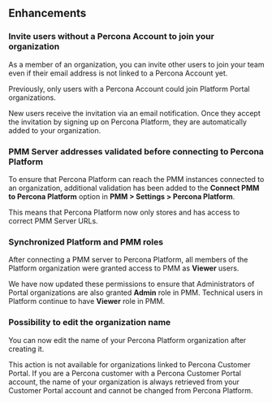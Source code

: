 
## Enhancements

### Invite users without a Percona Account to join your organization
As a member of an organization, you can invite other users to join your team even if their email address is not linked to a Percona Account yet. 

Previously, only users with a Percona Account could join Platform Portal organizations. 

New users receive the invitation via an email notification. Once they accept the invitation by signing up on Percona Platform, they are automatically added to your organization.

### PMM Server addresses validated before connecting to Percona Platform  

To ensure that Percona Platform can reach the PMM instances connected to an organization, additional validation has been added to the **Connect PMM to Percona Platform** option in **PMM > Settings > Percona Platform**. 

This means that Percona Platform now only stores and has access to correct PMM Server URLs.

### Synchronized Platform and PMM roles
After connecting a PMM server to Percona Platform, all members of the Platform organization were granted access to PMM as **Viewer** users.

We have now updated these permissions to ensure that Administrators of Portal organizations are also granted **Admin** role in PMM. 
Technical users in Platform continue to have **Viewer** role in PMM.


### Possibility to edit the organization name

You can now edit the name of your Percona Platform organization after creating it. 

This action is not available for organizations linked to Percona Customer Portal. If you are a Percona customer with a Percona Customer Portal account, the name of your organization is always retrieved from your Customer Portal account and cannot be changed from Percona Platform.